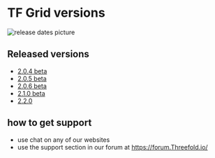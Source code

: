 # TF Grid versions

![release dates picture](releasenotes.png)

## Released versions

- [2.0.4 beta](release_notes_2.0.4.md)
- [2.0.5 beta](release_notes_2.0.5.md)
- [2.0.6 beta](release_notes_2.0.6.md)
- [2.1.0 beta](release_notes_2.1.0.md)
- [2.2.0](release_notes_2.2.0.md)

## how to get support

- use chat on any of our websites
- use the support section in our forum at https://forum.Threefold.io/